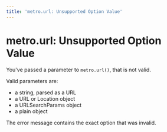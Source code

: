 ```yaml
---
title: 'metro.url: Unsupported Option Value'
---
```

# metro.url: Unsupported Option Value

You've passed a parameter to `metro.url()`, that is not valid.

Valid parameters are:
- a string, parsed as a URL
- a URL or Location object
- a URLSearchParams object
- a plain object

The error message contains the exact option that was invalid.
